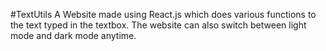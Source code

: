 #TextUtils
A Website made using React.js which does various functions to the text typed in the textbox. The website can also switch between light mode and dark mode anytime.
